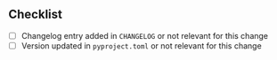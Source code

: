 ## Checklist

- [ ] Changelog entry added in `CHANGELOG` or not relevant for this change
- [ ] Version updated in `pyproject.toml` or not relevant for this change

